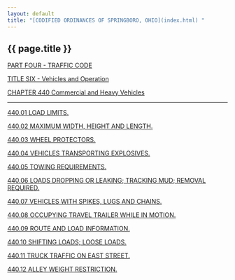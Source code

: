 ```yaml
---
layout: default 
title: "[CODIFIED ORDINANCES OF SPRINGBORO, OHIO](index.html) "
---
```


{{ page.title }}
----------------

[PART FOUR - TRAFFIC CODE](1b19a412.html)

[TITLE SIX - Vehicles and Operation](1ecba412.html)

[CHAPTER 440 Commercial and Heavy Vehicles](2531a412.html)

---

[440.01 LOAD LIMITS.](254aa412.html)

[440.02 MAXIMUM WIDTH, HEIGHT AND LENGTH.](255ca412.html)

[440.03 WHEEL PROTECTORS.](2580a412.html)

[440.04 VEHICLES TRANSPORTING EXPLOSIVES.](2585a412.html)

[440.05 TOWING REQUIREMENTS.](258da412.html)

[440.06 LOADS DROPPING OR LEAKING; TRACKING MUD; REMOVAL
REQUIRED.](259ba412.html)

[440.07 VEHICLES WITH SPIKES, LUGS AND CHAINS.](25a8a412.html)

[440.08 OCCUPYING TRAVEL TRAILER WHILE IN MOTION.](25aea412.html)

[440.09 ROUTE AND LOAD INFORMATION.](25b4a412.html)

[440.10 SHIFTING LOADS; LOOSE LOADS.](25b9a412.html)

[440.11 TRUCK TRAFFIC ON EAST STREET.](25c0a412.html)

[440.12 ALLEY WEIGHT RESTRICTION.](25caa412.html)
